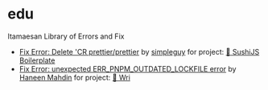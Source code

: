 # edu
Itamaesan Library of Errors and Fix

- [Fix Error: Delete 'CR  prettier/prettier](https://github.com/itamaesanorg/edu/blob/main/Error%20Delete%20CR%20prettier.md) by [simpleguy](https://stackoverflow.com/users/3722884/simpleguy) for project: [🍣 SushiJS Boilerplate](https://github.com/sushi-js/sushis-demo)
- [Fix Error: unexpected ERR_PNPM_OUTDATED_LOCKFILE error](https://github.com/itamaesanorg/edu/blob/main/unexpected%20ERR_PNPM_OUTDATED_LOCKFILE%20error.md) by [Haneen Mahdin](https://github.com/haneenmahd) for project: [💎 Wri](https://github.com/itamaesanorg/Wri)
